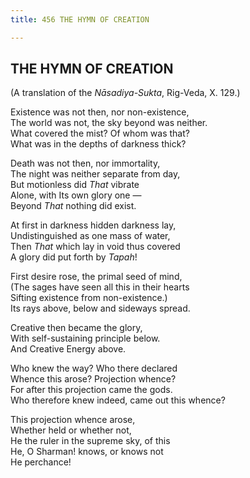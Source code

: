 ```yaml
---
title: 456 THE HYMN OF CREATION

---
```

  

## THE HYMN OF CREATION

(A translation of the *Nāsadiya-Sukta*, Rig-Veda, X. 129.)

Existence was not then, nor non-existence,  
The world was not, the sky beyond was neither.  
What covered the mist? Of whom was that?  
What was in the depths of darkness thick?

Death was not then, nor immortality,  
The night was neither separate from day,  
But motionless did *That* vibrate  
Alone, with Its own glory one —  
Beyond *That* nothing did exist.

At first in darkness hidden darkness lay,  
Undistinguished as one mass of water,  
Then *That* which lay in void thus covered  
A glory did put forth by *Tapah*!

First desire rose, the primal seed of mind,  
(The sages have seen all this in their hearts  
Sifting existence from non-existence.)  
Its rays above, below and sideways spread.

Creative then became the glory,  
With self-sustaining principle below.  
And Creative Energy above.

Who knew the way? Who there declared  
Whence this arose? Projection whence?  
For after this projection came the gods.  
Who therefore knew indeed, came out this whence?

This projection whence arose,  
Whether held or whether not,  
He the ruler in the supreme sky, of this  
He, O Sharman! knows, or knows not  
                                            He perchance!